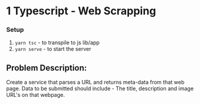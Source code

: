# 1  Typescript - Web Scrapping

### Setup
1. `yarn tsc` - to transpile to js lib/app
2. `yarn serve` - to start the server

## Problem Description:

Create a service that parses a URL and returns meta-data from that web page. Data to be submitted should include - The title, description and image URL's on that webpage.

